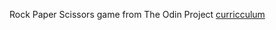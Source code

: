 Rock Paper Scissors game from The Odin Project [curricculum](https://www.theodinproject.com/courses/web-development-101/lessons/rock-paper-scissors?ref=lnav)
